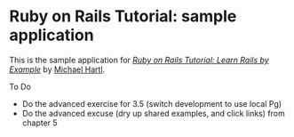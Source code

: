 # Ruby on Rails Tutorial: sample application

This is the sample application for
[*Ruby on Rails Tutorial: Learn Rails by Example*](http://railstutorial.org/)
by [Michael Hartl](http://michaelhartl.com/).



To Do

* Do the advanced exercise for 3.5 (switch development to use local Pg)
* Do the advanced excuse (dry up shared examples, and click links) from chapter 5
